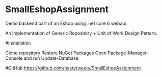 # SmallEshopAssignment

Demo backend part of an Eshop using .net core 6 webapi

An implementation of Generic Repository + Unit of Work Design Pattern.

#Installation

Clone repository Restore NuGet Packages Open Package-Manager-Console and run Update-Database

#GitHub https://github.com/nastytweety/SmallEshopAssignment
